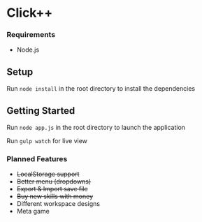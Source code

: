 # Click++
### Requirements
* Node.js

## Setup
Run `node install` in the root directory to install the dependencies

## Getting Started
Run `node app.js` in the root directory to launch the application

Run `gulp watch` for live view

### Planned Features
* ~~LocalStorage support~~
* ~~Better menu (dropdowns)~~
* ~~Export & Import save file~~
* ~~Buy new skills with money~~
* Different workspace designs
* Meta game
